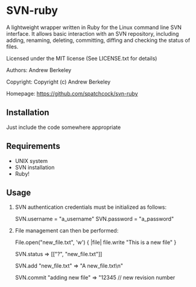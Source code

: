 SVN-ruby
========

A lightweight wrapper written in Ruby for the Linux command line SVN interface. It allows basic interaction with an SVN repository, including adding, renaming, deleting, committing, diffing and checking the status of files.

Licensed under the MIT license (See LICENSE.txt for details)

Authors: Andrew Berkeley

Copyright: Copyright (c) Andrew Berkeley

Homepage: https://github.com/spatchcock/svn-ruby


Installation
------------

Just include the code somewhere appropriate


Requirements
------------

 * UNIX system
 * SVN installation
 * Ruby!

Usage
-----

1. SVN authentication credentials must be initialized as follows:

	SVN.username = "a_username"
	SVN.password = "a_password"

2. File management can then be performed:

	File.open("new_file.txt", 'w') { |file| file.write "This is a new file" }

	SVN.status                               => [["?", "new_file.txt"]]

	SVN.add "new_file.txt"                   => "A         new_file.txt\n"

	SVN.commit "adding new file"             => "12345 // new revision number



